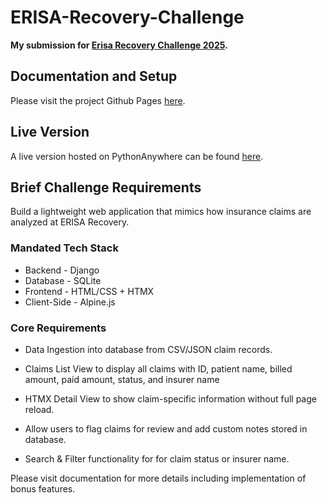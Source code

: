 # ERISA-Recovery-Challenge

**My submission for [Erisa Recovery Challenge 2025](https://www.erisachallenge.dev/).**

## Documentation and Setup

Please visit the project Github Pages [here](https://zz-xx.github.io/ERISA-Recovery-Challenge/).

## Live Version

A live version hosted on PythonAnywhere can be found [here](https://yashr.pythonanywhere.com/).

## Brief Challenge Requirements

Build a lightweight web application that mimics how insurance claims are analyzed at ERISA Recovery.

### Mandated Tech Stack

- Backend - Django
 - Database - SQLite
- Frontend - HTML/CSS + HTMX
- Client-Side - Alpine.js

### Core Requirements

 - Data Ingestion into database from CSV/JSON claim records.

 - Claims List View to display all claims with ID, patient name, billed amount, paid amount, status, and insurer name

 - HTMX Detail View to show claim-specific information without full page reload.

 - Allow users to flag claims for review and add custom notes stored in database.

 - Search & Filter functionality for for claim status or insurer name.

Please visit documentation for more details including implementation of bonus features.
